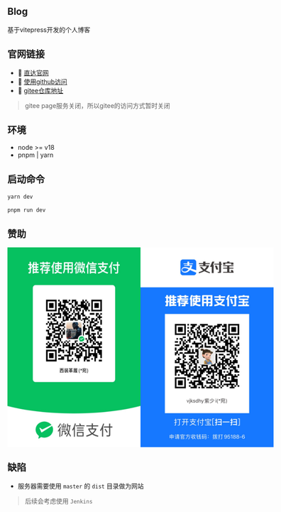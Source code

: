 ## Blog
基于vitepress开发的个人博客

## 官网链接
- :car: [直达官网](http://www.jwblog.cn)
- :beginner: [使用github访问](https://jiangwan1773.github.io/blog/)
- :beginner: [gitee仓库地址](https://gitee.com/jiangwan1773/blog)
> gitee page服务关闭，所以gitee的访问方式暂时关闭

## 环境
- node >= v18
- pnpm | yarn

## 启动命令
```yarn
yarn dev
```
```pnpm
pnpm run dev
```

## 赞助
<div style="display: flex">
    <img src="./docs/public/image/wechat.png" alt="微信赞助" width="300" height="450" />
    <img src="./docs/public/image/zhifubao.png" alt="支付宝赞助" width="300" height="450" />
</div>

## 缺陷
- 服务器需要使用 `master` 的 `dist` 目录做为网站
> 后续会考虑使用 `Jenkins`